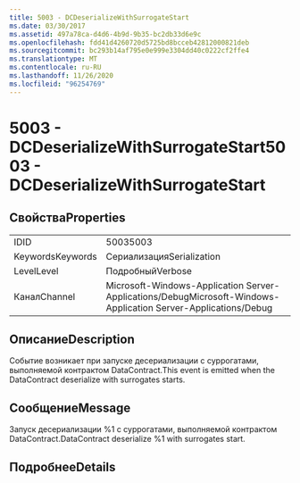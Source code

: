 ```yaml
---
title: 5003 - DCDeserializeWithSurrogateStart
ms.date: 03/30/2017
ms.assetid: 497a78ca-d4d6-4b9d-9b35-bc2db33d6e9c
ms.openlocfilehash: fdd41d4260720d5725bd8bcceb42812000821deb
ms.sourcegitcommit: bc293b14af795e0e999e3304dd40c0222cf2ffe4
ms.translationtype: MT
ms.contentlocale: ru-RU
ms.lasthandoff: 11/26/2020
ms.locfileid: "96254769"
---
```

# <a name="5003---dcdeserializewithsurrogatestart"></a><span data-ttu-id="99224-102">5003 - DCDeserializeWithSurrogateStart</span><span class="sxs-lookup"><span data-stu-id="99224-102">5003 - DCDeserializeWithSurrogateStart</span></span>

## <a name="properties"></a><span data-ttu-id="99224-103">Свойства</span><span class="sxs-lookup"><span data-stu-id="99224-103">Properties</span></span>  
  
|||  
|-|-|  
|<span data-ttu-id="99224-104">ID</span><span class="sxs-lookup"><span data-stu-id="99224-104">ID</span></span>|<span data-ttu-id="99224-105">5003</span><span class="sxs-lookup"><span data-stu-id="99224-105">5003</span></span>|  
|<span data-ttu-id="99224-106">Keywords</span><span class="sxs-lookup"><span data-stu-id="99224-106">Keywords</span></span>|<span data-ttu-id="99224-107">Сериализация</span><span class="sxs-lookup"><span data-stu-id="99224-107">Serialization</span></span>|  
|<span data-ttu-id="99224-108">Level</span><span class="sxs-lookup"><span data-stu-id="99224-108">Level</span></span>|<span data-ttu-id="99224-109">Подробный</span><span class="sxs-lookup"><span data-stu-id="99224-109">Verbose</span></span>|  
|<span data-ttu-id="99224-110">Канал</span><span class="sxs-lookup"><span data-stu-id="99224-110">Channel</span></span>|<span data-ttu-id="99224-111">Microsoft-Windows-Application Server-Applications/Debug</span><span class="sxs-lookup"><span data-stu-id="99224-111">Microsoft-Windows-Application Server-Applications/Debug</span></span>|  
  
## <a name="description"></a><span data-ttu-id="99224-112">Описание</span><span class="sxs-lookup"><span data-stu-id="99224-112">Description</span></span>  

 <span data-ttu-id="99224-113">Событие возникает при запуске десериализации с суррогатами, выполняемой контрактом DataContract.</span><span class="sxs-lookup"><span data-stu-id="99224-113">This event is emitted when the DataContract deserialize with surrogates starts.</span></span>  
  
## <a name="message"></a><span data-ttu-id="99224-114">Сообщение</span><span class="sxs-lookup"><span data-stu-id="99224-114">Message</span></span>  

 <span data-ttu-id="99224-115">Запуск десериализации %1 с суррогатами, выполняемой контрактом DataContract.</span><span class="sxs-lookup"><span data-stu-id="99224-115">DataContract deserialize %1 with surrogates start.</span></span>  
  
## <a name="details"></a><span data-ttu-id="99224-116">Подробнее</span><span class="sxs-lookup"><span data-stu-id="99224-116">Details</span></span>
